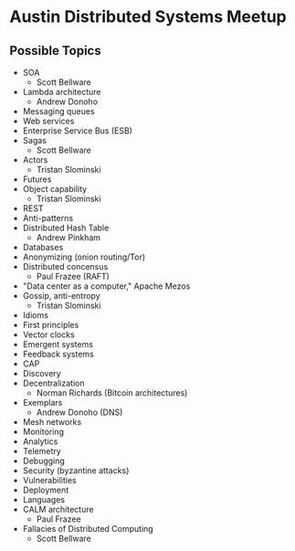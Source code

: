 # Austin Distributed Systems Meetup

## Possible Topics

* SOA
	* Scott Bellware
* Lambda architecture
	* Andrew Donoho
* Messaging queues
* Web services
* Enterprise Service Bus (ESB)
* Sagas
	* Scott Bellware
* Actors
	* Tristan Slominski
* Futures
* Object capability
	* Tristan Slominski
* REST
* Anti-patterns
* Distributed Hash Table
	* Andrew Pinkham
* Databases
* Anonymizing (onion routing/Tor)
* Distributed concensus
	* Paul Frazee (RAFT)
* "Data center as a computer," Apache Mezos
* Gossip, anti-entropy
	* Tristan Slominski
* Idioms
* First principles
* Vector clocks
* Emergent systems
* Feedback systems
* CAP
* Discovery
* Decentralization
	* Norman Richards (Bitcoin architectures)	
* Exemplars
	* Andrew Donoho (DNS)
* Mesh networks
* Monitoring
* Analytics
* Telemetry
* Debugging
* Security (byzantine attacks)
* Vulnerabilities
* Deployment
* Languages
* CALM architecture
	* Paul Frazee
* Fallacies of Distributed Computing
	* Scott Bellware
